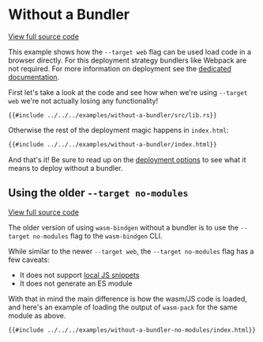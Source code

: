 # Without a Bundler

[View full source code][code]

[code]: https://github.com/rustwasm/wasm-bindgen/tree/master/examples/without-a-bundler

This example shows how the `--target web` flag can be used load code in a
browser directly. For this deployment strategy bundlers like Webpack are not
required. For more information on deployment see the [dedicated
documentation][deployment].

First let's take a look at the code and see how when we're using `--target web`
we're not actually losing any functionality!

```rust,wasm
{{#include ../../../examples/without-a-bundler/src/lib.rs}}
```

Otherwise the rest of the deployment magic happens in `index.html`:

```html
{{#include ../../../examples/without-a-bundler/index.html}}
```

And that's it! Be sure to read up on the [deployment options][deployment] to see
what it means to deploy without a bundler.

[deployment]: ../reference/deployment.html

## Using the older `--target no-modules`

[View full source code][code-no-modules]

[code-no-modules]: https://github.com/rustwasm/wasm-bindgen/tree/master/examples/without-a-bundler-no-modules

The older version of using `wasm-bindgen` without a bundler is to use the
`--target no-modules` flag to the `wasm-bindgen` CLI.

While similar to the newer `--target web`, the `--target no-modules` flag has a
few caveats:

* It does not support [local JS snippets][snippets]
* It does not generate an ES module

With that in mind the main difference is how the wasm/JS code is loaded, and
here's an example of loading the output of `wasm-pack` for the same module as
above.

```html
{{#include ../../../examples/without-a-bundler-no-modules/index.html}}
```

[snippets]: ../reference/js-snippets.html
